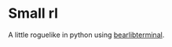 # Small rl

A little roguelike in python using
[bearlibterminal](http://foo.wyrd.name/en:bearlibterminal).
